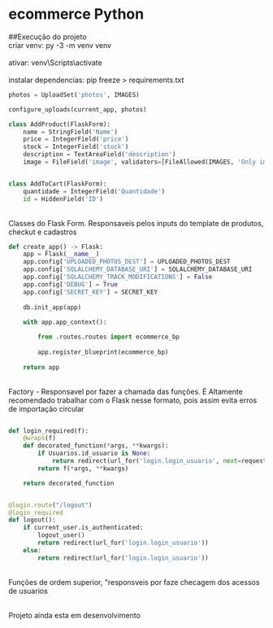 # ecommerce Python

##Execução do projeto
<br>criar venv: py -3 -m venv venv<br/>
<br>ativar: venv\Scripts\activate<br/>
<br>instalar dependencias: pip freeze > requirements.txt<br/>



```Python
photos = UploadSet('photos', IMAGES)

configure_uploads(current_app, photos)

class AddProduct(FlaskForm):
    name = StringField('Name')
    price = IntegerField('price')
    stock = IntegerField('stock')
    description = TextAreaField('description')
    image = FileField('image', validators=[FileAllowed(IMAGES, 'Only images are accepted.')])


class AddToCart(FlaskForm):
    quantidade = IntegerField('Quantidade')
    id = HiddenField('ID')

```

<br>Classes do Flask Form. Responsaveis pelos inputs do template de produtos, checkut e cadastros<br/>




```Python
def create_app() -> Flask:
    app = Flask(__name__)
    app.config['UPLOADED_PHOTOS_DEST'] = UPLOADED_PHOTOS_DEST
    app.config['SQLALCHEMY_DATABASE_URI'] = SQLALCHEMY_DATABASE_URI
    app.config['SQLALCHEMY_TRACK_MODIFICATIONS'] = False
    app.config['DEBUG'] = True
    app.config['SECRET_KEY'] = SECRET_KEY
    
    db.init_app(app)
    
    with app.app_context():

        from .routes.routes import ecommerce_bp
       
        app.register_blueprint(ecommerce_bp)
     
    return app

```

<br>Factory - Responsavel por fazer a chamada das funções. É Altamente recomendado trabalhar com o Flask nesse formato, pois assim evita erros de importação circular<br/>




```Python

def login_required(f):
    @wraps(f)
    def decorated_function(*args, **kwargs):
        if Usuarios.id_usuario is None:
            return redirect(url_for('login.login_usuario', next=request.url))
        return f(*args, **kwargs)

    return decorated_function


@login.route("/logout")
@login_required
def logout():
    if current_user.is_authenticated:
        logout_user()
        return redirect(url_for('login.login_usuario'))
    else:
        return redirect(url_for('login.login_usuario'))


```

<br>Funções de ordem superior, "responsveis por faze checagem dos acessos de usuarios<br/>





<br>Projeto ainda esta em desenvolvimento<br/>